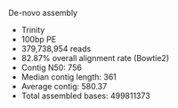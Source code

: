 De-novo assembly

- Trinity
- 100bp PE
- 379,738,954 reads
- 82.87% overall alignment rate (Bowtie2)
- Contig N50: 756
- Median contig length: 361
- Average contig: 580.37
- Total assembled bases: 499811373
